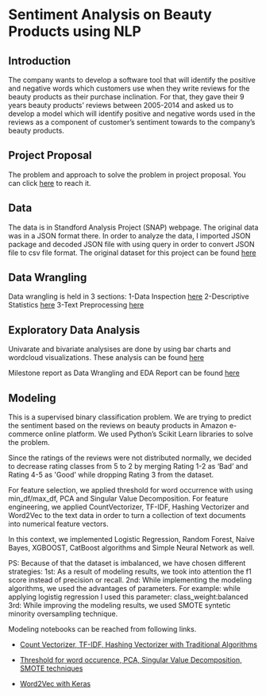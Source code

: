 # Sentiment Analysis on Beauty Products using NLP

## Introduction
The company wants to develop a software tool that will identify the positive and negative words which customers use when they write reviews for the beauty products as their purchase inclination. For that, they gave their 9 years beauty products’ reviews between 2005-2014 and asked us to develop a model which will identify positive and negative words used in the reviews as a component of customer’s sentiment towards to the company’s beauty products. 

## Project Proposal 
The problem and approach to solve the problem in project proposal. You can click [here](https://github.com/vera-guzelsoy/Sentiment_Analysis_Beauty_Products_Review/blob/main/Capstone%20Project%20Proposal.pdf) to reach it. 

## Data

The data is in Standford Analysis Project (SNAP) webpage. The original data was in a JSON format there. In order to analyze the data, I imported JSON package and decoded JSON file with using query in order to convert JSON file to csv file format. The original dataset for this project can be found [here](http://snap.stanford.edu/data/amazon/productGraph/categoryFiles/reviews_Beauty_10.json.gz)

## Data Wrangling
Data wrangling is held in 3 sections:
1-Data Inspection [here](https://github.com/vera-guzelsoy/Sentiment_Analysis_Beauty_Products_Review/blob/main/1-Data_Inspection.ipynb)
2-Descriptive Statistics [here](https://github.com/vera-guzelsoy/Sentiment_Analysis_Beauty_Products_Review/blob/main/2-Descriptive_Statistics.ipynb)
3-Text Preprocessing [here](https://github.com/vera-guzelsoy/Sentiment_Analysis_Beauty_Products_Review/blob/main/3-Text_Preprocessing.ipynb)

## Exploratory Data Analysis
Univarate and bivariate analysises are done by using bar charts and wordcloud visualizations. These analysis can be found [here](https://github.com/vera-guzelsoy/Sentiment_Analysis_Beauty_Products_Review/blob/main/Data_Storytelling.ipynb)

Milestone report as Data Wrangling and EDA Report can be found [here](https://github.com/vera-guzelsoy/Sentiment_Analysis_Beauty_Products_Review/blob/main/Wrangling%26EDA_Report.pdf)


## Modeling
This is a supervised binary classification problem. We are trying to predict the sentiment based on the reviews on beauty products in Amazon e-commerce online platform. We used Python’s Scikit Learn libraries to solve the problem.

Since the ratings of the reviews were not distributed normally, we decided to decrease rating classes from 5 to 2 by merging Rating 1-2 as ‘Bad’ and Rating 4-5 as 'Good' while dropping Rating 3 from the dataset.

For feature selection, we applied threshold for word occurrence with using min_df/max_df, PCA and Singular Value Decomposition. For feature engineering, we applied CountVectorizer, TF-IDF, Hashing Vectorizer and Word2Vec to the text data in order to turn a collection of text documents into numerical feature vectors.

In this context, we implemented Logistic Regression, Random Forest, Naive Bayes, XGBOOST, CatBoost algorithms and Simple Neural Network as well.

PS:
Because of that the dataset is imbalanced, we have chosen different strategies:
1st: As a result of modeling results, we took into attention the f1 score instead of precision or recall.
2nd: While implementing the modeling algorithms, we used the advantages of parameters. For example: while applying logistig regression I used this parameter: class_weight:balanced
3rd: While improving the modeling results, we used SMOTE syntetic minority oversampling technique.

Modeling notebooks can be reached from following links. 

- [Count Vectorizer, TF-IDF, Hashing Vectorizer with Traditional Algorithms](https://github.com/vera-guzelsoy/Sentiment_Analysis_Beauty_Products_Review/blob/main/Sentiment_Analysis-1_CV-TF_IDF-HASH.ipynb)

- [Threshold for word occurence, PCA, Singular Value Decomposition, SMOTE techniques](https://github.com/vera-guzelsoy/Sentiment_Analysis_Beauty_Products_Review/blob/main/Sentiment_Analysis-2_EXPWORDLST-SMOTE-PCA-TRNCTDSVD.ipynb)

- [Word2Vec with Keras](https://github.com/vera-guzelsoy/Sentiment_Analysis_Beauty_Products_Review/blob/main/Sentiment_Analysis-3_Word2Vec-Keras.ipynb)
